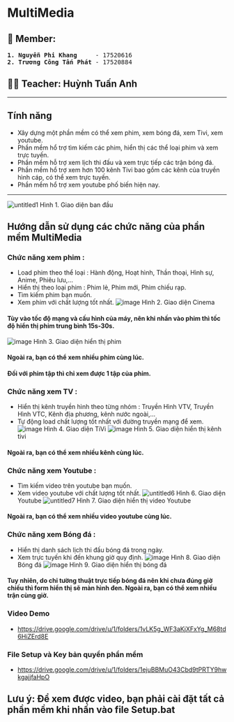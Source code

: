 # MultiMedia
## 🤝 Member:
<pre>
<b>1. Nguyễn Phi Khang</b>     - 17520616
<b>2. Trương Công Tấn Phát</b> - 17520884
</pre>

## 👩‍💼 Teacher: Huỳnh Tuấn Anh
---

## Tính năng
-	Xây dựng một phần mềm có thể xem phim, xem bóng đá, xem Tivi, xem youtube.
-	Phần mềm hổ trợ tìm kiếm các phim, hiển thị các thể loại phim và xem trực tuyến.
-	Phần mềm hỗ trợ xem lịch thi đấu và xem trực tiếp các trận bóng đá.
-	Phần mềm hổ trợ xem hơn 100 kênh Tivi bao gồm các kênh của truyền hình cáp, có thể xem trực tuyến.
-	Phần mềm hổ trợ xem youtube phố biến hiện nay.

---

![untitled1](https://user-images.githubusercontent.com/45101536/50521437-4c502a00-0af8-11e9-8ad7-b332cb9ec691.png)
Hình 1. Giao diện ban đầu
## Hướng dẫn sử dụng các chức năng của phần mềm MultiMedia
### Chức năng xem phim :
* Load phim theo thể loại : Hành động, Hoạt hình, Thần thoại, Hình sự, Anime, Phiêu lưu,…
* Hiển thị theo loại phim : Phim lẻ, Phim mới, Phim chiếu rạp.
* Tìm kiếm phim bạn muốn.
* Xem phim với chất lượng tốt nhất.
![image](https://user-images.githubusercontent.com/45101536/50675469-f5c77c00-1020-11e9-89f9-ee1f10248949.png)
Hình 2. Giao diện Cinema
#### Tùy vào tốc độ mạng và cấu hình của máy, nên khi nhấn vào phim thì tốc độ hiển thị phim trung bình 15s-30s.
![image](https://user-images.githubusercontent.com/45101536/50675625-dc72ff80-1021-11e9-86b8-7ffba7874369.png)
Hình 3. Giao diện hiển thị phim
#### Ngoài ra, bạn có thể xem nhiều phim cùng lúc.
#### Đối với phim tập thì chỉ xem được 1 tập của phim.
### Chức năng xem TV :
* Hiển thị kênh truyền hình theo từng nhóm : Truyền Hình VTV, Truyền Hình VTC, Kênh địa phương, kênh nước ngoài,…
* Tự động load chất lượng tốt nhất với đường truyền mạng để xem.
![image](https://user-images.githubusercontent.com/45101536/50675687-34116b00-1022-11e9-9a16-396213e24fa8.png)
Hình 4. Giao diện TiVi
![image](https://user-images.githubusercontent.com/45101536/50675758-98342f00-1022-11e9-8653-7f6fb41b2112.png)
Hình 5. Giao diện hiển thị kênh tivi
#### Ngoài ra, bạn có thể xem nhiều kênh cùng lúc.
### Chức năng xem Youtube :
* Tìm kiếm video trên youtube bạn muốn.
* Xem video youtube với chất lượng tốt nhất.
![untitled6](https://user-images.githubusercontent.com/45101536/50522775-3d20aa80-0aff-11e9-956d-505ab12de7c6.png)
Hình 6. Giao diện Youtube
![untitled7](https://user-images.githubusercontent.com/45101536/50522889-d6e85780-0aff-11e9-9381-2025d61e00af.png)
Hình 7. Giao diện hiển thị video Youtube
#### Ngoài ra, bạn có thể xem nhiều video youtube cùng lúc.
### Chức năng xem Bóng đá :
* Hiển thị danh sách lịch thi đấu bóng đá trong ngày.
* Xem trực tuyến khi đến khung giờ quy định.
![image](https://user-images.githubusercontent.com/45101536/50726811-b42ff180-1144-11e9-8b38-4888ec2ca94a.png)
Hình 8. Giao diện Bóng đá
![image](https://user-images.githubusercontent.com/45101536/50726825-e04b7280-1144-11e9-8c57-990182227ac0.png)
Hình 9. Giao diện hiển thị bóng đá
#### Tuy nhiên, do chỉ tường thuật trực tiếp bóng đá nên khi chưa đúng giờ chiếu thì form hiển thị sẽ màn hình đen. Ngoài ra, bạn có thể xem nhiều trận cùng giờ.

### Video Demo
* https://drive.google.com/drive/u/1/folders/1vLK5g_WF3aKjXFxYg_M68td6HiZErd8E
### File Setup và Key bản quyền phần mềm
* https://drive.google.com/drive/u/1/folders/1ejuBBMuO43Cbd9tPRTY9hwkgajjfaHpO
## Lưu ý: Để xem được video, bạn phải cài đặt tất cả phần mềm khi nhấn vào file Setup.bat
